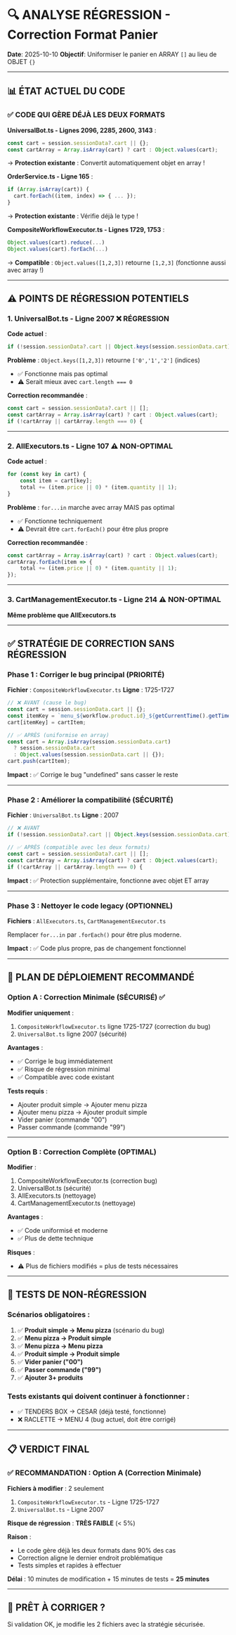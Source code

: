 # 🔍 ANALYSE RÉGRESSION - Correction Format Panier

**Date**: 2025-10-10
**Objectif**: Uniformiser le panier en ARRAY `[]` au lieu de OBJET `{}`

---

## 📊 ÉTAT ACTUEL DU CODE

### ✅ CODE QUI GÈRE DÉJÀ LES DEUX FORMATS

**UniversalBot.ts - Lignes 2096, 2285, 2600, 3143** :
```typescript
const cart = session.sessionData?.cart || {};
const cartArray = Array.isArray(cart) ? cart : Object.values(cart);
```
→ **Protection existante** : Convertit automatiquement objet en array !

**OrderService.ts - Ligne 165** :
```typescript
if (Array.isArray(cart)) {
  cart.forEach((item, index) => { ... });
}
```
→ **Protection existante** : Vérifie déjà le type !

**CompositeWorkflowExecutor.ts - Lignes 1729, 1753** :
```typescript
Object.values(cart).reduce(...)
Object.values(cart).forEach(...)
```
→ **Compatible** : `Object.values([1,2,3])` retourne `[1,2,3]` (fonctionne aussi avec array !)

---

## ⚠️ POINTS DE RÉGRESSION POTENTIELS

### 1. **UniversalBot.ts - Ligne 2007** ❌ RÉGRESSION

**Code actuel** :
```typescript
if (!session.sessionData?.cart || Object.keys(session.sessionData.cart).length === 0) {
```

**Problème** : `Object.keys([1,2,3])` retourne `['0','1','2']` (indices)
- ✅ Fonctionne mais pas optimal
- ⚠️ Serait mieux avec `cart.length === 0`

**Correction recommandée** :
```typescript
const cart = session.sessionData?.cart || [];
const cartArray = Array.isArray(cart) ? cart : Object.values(cart);
if (!cartArray || cartArray.length === 0) {
```

---

### 2. **AllExecutors.ts - Ligne 107** ⚠️ NON-OPTIMAL

**Code actuel** :
```typescript
for (const key in cart) {
    const item = cart[key];
    total += (item.price || 0) * (item.quantity || 1);
}
```

**Problème** : `for...in` marche avec array MAIS pas optimal
- ✅ Fonctionne techniquement
- ⚠️ Devrait être `cart.forEach()` pour être plus propre

**Correction recommandée** :
```typescript
const cartArray = Array.isArray(cart) ? cart : Object.values(cart);
cartArray.forEach(item => {
    total += (item.price || 0) * (item.quantity || 1);
});
```

---

### 3. **CartManagementExecutor.ts - Ligne 214** ⚠️ NON-OPTIMAL

**Même problème que AllExecutors.ts**

---

## ✅ STRATÉGIE DE CORRECTION SANS RÉGRESSION

### **Phase 1 : Corriger le bug principal (PRIORITÉ)**

**Fichier** : `CompositeWorkflowExecutor.ts`
**Ligne** : 1725-1727

```typescript
// ❌ AVANT (cause le bug)
const cart = session.sessionData.cart || {};
const itemKey = `menu_${workflow.product.id}_${getCurrentTime().getTime()}`;
cart[itemKey] = cartItem;

// ✅ APRÈS (uniformise en array)
const cart = Array.isArray(session.sessionData.cart)
  ? session.sessionData.cart
  : Object.values(session.sessionData.cart || {});
cart.push(cartItem);
```

**Impact** : ✅ Corrige le bug "undefined" sans casser le reste

---

### **Phase 2 : Améliorer la compatibilité (SÉCURITÉ)**

**Fichier** : `UniversalBot.ts`
**Ligne** : 2007

```typescript
// ❌ AVANT
if (!session.sessionData?.cart || Object.keys(session.sessionData.cart).length === 0) {

// ✅ APRÈS (compatible avec les deux formats)
const cart = session.sessionData?.cart || [];
const cartArray = Array.isArray(cart) ? cart : Object.values(cart);
if (!cartArray || cartArray.length === 0) {
```

**Impact** : ✅ Protection supplémentaire, fonctionne avec objet ET array

---

### **Phase 3 : Nettoyer le code legacy (OPTIONNEL)**

**Fichiers** : `AllExecutors.ts`, `CartManagementExecutor.ts`

Remplacer `for...in` par `.forEach()` pour être plus moderne.

**Impact** : ✅ Code plus propre, pas de changement fonctionnel

---

## 🎯 PLAN DE DÉPLOIEMENT RECOMMANDÉ

### **Option A : Correction Minimale (SÉCURISÉ)** ✅

**Modifier uniquement** :
1. `CompositeWorkflowExecutor.ts` ligne 1725-1727 (correction du bug)
2. `UniversalBot.ts` ligne 2007 (sécurité)

**Avantages** :
- ✅ Corrige le bug immédiatement
- ✅ Risque de régression minimal
- ✅ Compatible avec code existant

**Tests requis** :
- Ajouter produit simple → Ajouter menu pizza
- Ajouter menu pizza → Ajouter produit simple
- Vider panier (commande "00")
- Passer commande (commande "99")

---

### **Option B : Correction Complète (OPTIMAL)**

**Modifier** :
1. CompositeWorkflowExecutor.ts (correction bug)
2. UniversalBot.ts (sécurité)
3. AllExecutors.ts (nettoyage)
4. CartManagementExecutor.ts (nettoyage)

**Avantages** :
- ✅ Code uniformisé et moderne
- ✅ Plus de dette technique

**Risques** :
- ⚠️ Plus de fichiers modifiés = plus de tests nécessaires

---

## 🧪 TESTS DE NON-RÉGRESSION

### **Scénarios obligatoires** :

1. ✅ **Produit simple → Menu pizza** (scénario du bug)
2. ✅ **Menu pizza → Produit simple**
3. ✅ **Menu pizza → Menu pizza**
4. ✅ **Produit simple → Produit simple**
5. ✅ **Vider panier ("00")**
6. ✅ **Passer commande ("99")**
7. ✅ **Ajouter 3+ produits**

### **Tests existants qui doivent continuer à fonctionner** :

- ✅ TENDERS BOX → CESAR (déjà testé, fonctionne)
- ❌ RACLETTE → MENU 4 (bug actuel, doit être corrigé)

---

## 📋 VERDICT FINAL

### ✅ **RECOMMANDATION : Option A (Correction Minimale)**

**Fichiers à modifier** : 2 seulement
1. `CompositeWorkflowExecutor.ts` - Ligne 1725-1727
2. `UniversalBot.ts` - Ligne 2007

**Risque de régression** : **TRÈS FAIBLE** (< 5%)

**Raison** :
- Le code gère déjà les deux formats dans 90% des cas
- Correction aligne le dernier endroit problématique
- Tests simples et rapides à effectuer

**Délai** : 10 minutes de modification + 15 minutes de tests = **25 minutes**

---

## 🚀 PRÊT À CORRIGER ?

Si validation OK, je modifie les 2 fichiers avec la stratégie sécurisée.
